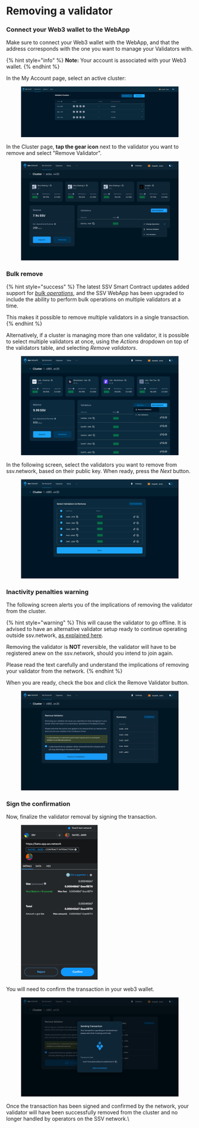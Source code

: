 # Removing a validator

### Connect your Web3 wallet to the WebApp

Make sure to connect your Web3 wallet with the WebApp, and that the address corresponds with the one you want to manage your Validators with.

{% hint style="info" %}
**Note:** Your account is associated with your Web3 wallet.
{% endhint %}

In the My Account page, select an active cluster:

<figure><img src="../../.gitbook/assets/removing_validator1.png" alt=""><figcaption></figcaption></figure>

In the Cluster page, **tap the gear icon** next to the validator you want to remove and select "Remove Validator".

<figure><img src="../../.gitbook/assets/Screenshot 2024-03-13 at 13.23.09 (1).png" alt=""><figcaption></figcaption></figure>

### Bulk remove

{% hint style="success" %}
The latest SSV Smart Contract updates added support for [_bulk operations_](../../developers/smart-contracts/ssvnetwork.md#bulkremovevalidator-publickey-operatorids-cluster), and the SSV WebApp has been upgraded to include the ability to perform bulk operations on multiple validators at a time.

This makes it possible to remove multiple validators in a single transaction.
{% endhint %}

Alternatively, if a cluster is managing more than one validator, it is possible to select multiple validators at once, using the _Actions_ dropdown on top of the validators table, and selecting _Remove validators_.

<figure><img src="../../.gitbook/assets/Screenshot 2024-03-13 at 13.54.57.png" alt=""><figcaption></figcaption></figure>

In the following screen, select the validators you want to remove from ssv.network, based on their public key. When ready, press the _Next_ button.

<figure><img src="../../.gitbook/assets/Screenshot 2024-03-13 at 13.55.05.png" alt=""><figcaption></figcaption></figure>

### Inactivity penalties warning

The following screen alerts you of the implications of removing the validator from the cluster.

{% hint style="warning" %}
This will cause the validator to go offline. It is advised to have an alternative validator setup ready to continue operating outside ssv.network, [as explained here](../../learn/stakers/validators/validator-offboarding.md).

Removing the validator is **NOT** reversible, the validator will have to be registered anew on the ssv.network, should you intend to join again.

Please read the text carefully and understand the implications of removing your validator from the network.
{% endhint %}

When you are ready, check the box and click the Remove Validator button.

<figure><img src="../../.gitbook/assets/Screenshot 2024-03-13 at 13.55.14.png" alt=""><figcaption></figcaption></figure>

### Sign the confirmation

Now, finalize the validator removal by signing the transaction.

<figure><img src="../../.gitbook/assets/removing_validator4.png" alt="" width="206"><figcaption></figcaption></figure>

You will need to confirm the transaction in your web3 wallet.

<figure><img src="../../.gitbook/assets/Screenshot 2024-03-13 at 13.55.41.png" alt=""><figcaption></figcaption></figure>

Once the transaction has been signed and confirmed by the network, your validator will have been successfully removed from the cluster and no longer handled by operators on the SSV network.\
